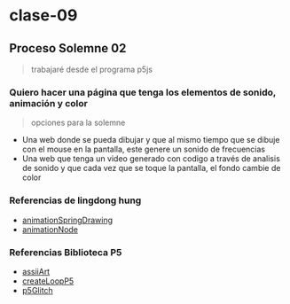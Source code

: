 # clase-09
## Proceso Solemne 02
> trabajaré desde el programa p5js
### Quiero hacer una página que tenga los elementos de sonido, animación y color
> opciones para la solemne
* Una web donde se pueda dibujar y que al mismo tiempo que se dibuje con el mouse en la pantalla, este genere un sonido de frecuencias
* Una web que tenga un video generado con codigo a través de analisis de sonido y que cada vez que se toque la pantalla, el fondo cambie de color
### Referencias de lingdong hung
* [animationSpringDrawing](https://editor.p5js.org/lingdong/sketches/R2WikUz_C)
* [animationNode](https://editor.p5js.org/lingdong/sketches/xIELTdGwE)
### Referencias Biblioteca P5
* [assiiArt](https://www.tetoki.eu/asciiart/)
* [createLoopP5](https://www.npmjs.com/package/p5.createloop)
* [p5Glitch](https://p5.glitch.me/)
